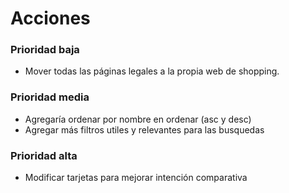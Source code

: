 # Acciones

### Prioridad baja

* Mover todas las páginas legales a la propia web de shopping.

### Prioridad media

* Agregaría ordenar por nombre en ordenar (asc y desc)
* Agregar más filtros utiles y relevantes para las busquedas

### Prioridad alta

* Modificar tarjetas para mejorar intención comparativa
